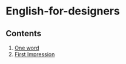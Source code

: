 # English-for-designers

## Contents

1. [One word](01-one-word/final.md)
2. [First Impression](02-first-impression/)
